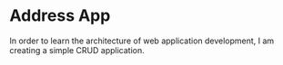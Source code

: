 # Address App

In order to learn the architecture of web application development, I am creating a simple CRUD application.
